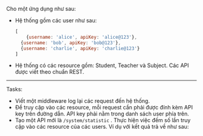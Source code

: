 Cho một ứng dụng như sau:

- Hệ thống gồm các user như sau:

    ```jsx
    [
    	{username: 'alice', apiKey: 'alice@123'},
      {username: 'bob', apiKey: 'bob@123'},
      {username: 'charlie', apiKey: 'charlie@123'}
    ]
    ```

- Hệ thống có các resource gồm: Student, Teacher và Subject. Các API được viết theo chuẩn REST.

---

Tasks:

- Viết một middleware log lại các request đến hệ thống.
- Để truy cập vào các resource, mỗi request cần phải được đính kèm API key trên đường dẫn. API key phải nằm trong danh sách user phía trên.
- Tạo một API mới là `/system/statistic` . Thực hiện việc đếm số lần truy cập vào các resource của các users. Ví dụ với kết quả trả về như sau: